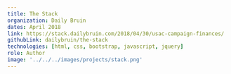 ```yaml
---
title: The Stack
organization: Daily Bruin
dates: April 2018
link: https://stack.dailybruin.com/2018/04/30/usac-campaign-finances/
githubLink: dailybruin/the-stack
technologies: [html, css, bootstrap, javascript, jquery]
role: Author
image: '../../../images/projects/stack.png'
---
```

